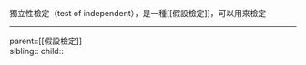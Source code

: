                                                         獨立性檢定（test of independent），是一種[[假設檢定]]，可以用來檢定
- - -
parent::[[假設檢定]]  
sibling::
child::